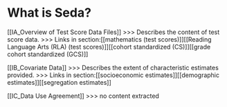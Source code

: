 # What is Seda?

[[IA_Overview of Test Score Data Files]]
	>>> Describes the content of test score data. 
	>>> Links in section:[[mathematics (test scores)]][[Reading Language Arts (RLA) (test scores)]][[cohort standardized (CS)]][[grade cohort standardized (GCS)]]

[[IB_Covariate Data]]
	>>> Describes the extent of characteristic estimates provided. 
	>>> Links in section:[[socioeconomic estimates]][[demographic estimates]][[segregation estimates]] 
	
[[IC_Data Use Agreement]]
	>>> no content extracted